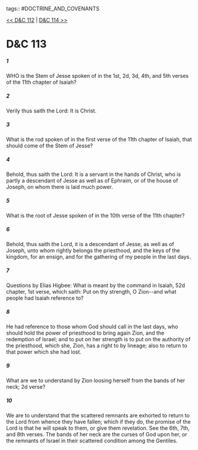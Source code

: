 tags:: #DOCTRINE_AND_COVENANTS

[<< D&C 112](DOCTRINE_AND_COVENANTS/D&C_112.md) | [D&C 114 >>](DOCTRINE_AND_COVENANTS/D&C_114.md)

# D&C 113

##### 1

WHO is the Stem of Jesse spoken of in the 1st, 2d, 3d, 4th, and 5th verses of the 11th chapter of Isaiah?

##### 2

Verily thus saith the Lord: It is Christ.

##### 3

What is the rod spoken of in the first verse of the 11th chapter of Isaiah, that should come of the Stem of Jesse?

##### 4

Behold, thus saith the Lord: It is a servant in the hands of Christ, who is partly a descendant of Jesse as well as of Ephraim, or of the house of Joseph, on whom there is laid much power.

##### 5

What is the root of Jesse spoken of in the 10th verse of the 11th chapter?

##### 6

Behold, thus saith the Lord, it is a descendant of Jesse, as well as of Joseph, unto whom rightly belongs the priesthood, and the keys of the kingdom, for an ensign, and for the gathering of my people in the last days.

##### 7

Questions by Elias Higbee: What is meant by the command in Isaiah, 52d chapter, 1st verse, which saith: Put on thy strength, O Zion--and what people had Isaiah reference to?

##### 8

He had reference to those whom God should call in the last days, who should hold the power of priesthood to bring again Zion, and the redemption of Israel; and to put on her strength is to put on the authority of the priesthood, which she, Zion, has a right to by lineage; also to return to that power which she had lost.

##### 9

What are we to understand by Zion loosing herself from the bands of her neck; 2d verse?

##### 10

We are to understand that the scattered remnants are exhorted to return to the Lord from whence they have fallen; which if they do, the promise of the Lord is that he will speak to them, or give them revelation. See the 6th, 7th, and 8th verses. The bands of her neck are the curses of God upon her, or the remnants of Israel in their scattered condition among the Gentiles.
